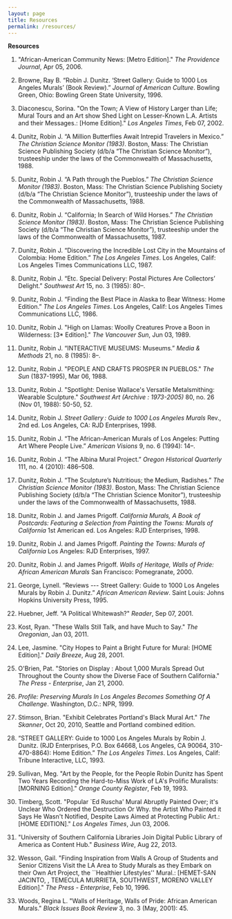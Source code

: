 ```yaml
---
layout: page
title: Resources
permalink: /resources/
---
```


**Resources**

1. "African-American Community News: [Metro Edition]." *The Providence Journal*, Apr 05, 2006.

2. Browne, Ray B. “Robin J. Dunitz. ‘Street Gallery: Guide to 1000 Los Angeles Murals’ (Book Review).” *Journal of American Culture*. Bowling Green, Ohio: Bowling Green State University, 1996.

3. Diaconescu, Sorina. "On the Town; A View of History Larger than Life; Mural Tours and an Art show Shed Light on Lesser-Known L.A. Artists and their Messages.: [Home Edition]." *Los Angeles Times*, Feb 07, 2002.

4. Dunitz, Robin J. “A Million Butterflies Await Intrepid Travelers in Mexico.” *The Christian Science Monitor (1983)*. Boston, Mass: The Christian Science Publishing Society (d/b/a “The Christian Science Monitor”), trusteeship under the laws of the Commonwealth of Massachusetts, 1988.

5. Dunitz, Robin J. “A Path through the Pueblos.” *The Christian Science Monitor (1983)*. Boston, Mass: The Christian Science Publishing Society (d/b/a “The Christian Science Monitor”), trusteeship under the laws of the Commonwealth of Massachusetts, 1988.

6. Dunitz, Robin J. “California; In Search of Wild Horses.” *The Christian Science Monitor (1983)*. Boston, Mass: The Christian Science Publishing Society (d/b/a “The Christian Science Monitor”), trusteeship under the laws of the Commonwealth of Massachusetts, 1987.

7. Dunitz, Robin J. “Discovering the Incredible Lost City in the Mountains of Colombia: Home Edition.” *The Los Angeles Times*. Los Angeles, Calif: Los Angeles Times Communications LLC, 1987.

8. Dunitz, Robin J. “Etc. Special Delivery: Postal Pictures Are Collectors’ Delight.” *Southwest Art* 15, no. 3 (1985): 80–.

9. Dunitz, Robin J. “Finding the Best Place in Alaska to Bear Witness: Home Edition.” *The Los Angeles Times*. Los Angeles, Calif: Los Angeles Times Communications LLC, 1986.

10. Dunitz, Robin J. "High on Llamas: Woolly Creatures Prove a Boon in Wilderness: [3* Edition]." *The Vancouver Sun*, Jun 03, 1989. 

11. Dunitz, Robin J. “INTERACTIVE MUSEUMS: Museums.” *Media & Methods* 21, no. 8 (1985): 8–.

12. Dunitz, Robin J. "PEOPLE AND CRAFTS PROSPER IN PUEBLOS." *The Sun* (1837-1995), Mar 06, 1988.

13. Dunitz, Robin J. "Spotlight: Denise Wallace's Versatile Metalsmithing: Wearable Sculpture." *Southwest Art (Archive : 1973-2005)* 80, no. 26 (Nov 01, 1988): 50-50, 52. 

14. Dunitz, Robin J. *Street Gallery : Guide to 1000 Los Angeles Murals* Rev., 2nd ed. Los Angeles, CA: RJD Enterprises, 1998.

15. Dunitz, Robin J. “The African-American Murals of Los Angeles: Putting Art Where People Live.” *American Visions* 9, no. 6 (1994): 14–.

16. Dunitz, Robin J. “The Albina Mural Project.” *Oregon Historical Quarterly* 111, no. 4 (2010): 486–508.

17. Dunitz, Robin J. “The Sculpture’s Nutritious; the Medium, Radishes.” *The Christian Science Monitor (1983)*. Boston, Mass: The Christian Science Publishing Society (d/b/a “The Christian Science Monitor”), trusteeship under the laws of the Commonwealth of Massachusetts, 1988.

18. Dunitz, Robin J. and James Prigoff. *California Murals, A Book of Postcards: Featuring a Selection from Painting the Towns: Murals of California* 1st American ed. Los Angeles: RJD Enterprises, 1998.

19. Dunitz, Robin J. and James Prigoff. *Painting the Towns: Murals of California* Los Angeles: RJD Enterprises, 1997.

20. Dunitz, Robin J. and James Prigoff. *Walls of Heritage, Walls of Pride: African American Murals* San Francisco: Pomegranate, 2000.

21. George, Lynell. “Reviews --- Street Gallery: Guide to 1000 Los Angeles Murals by Robin J. Dunitz.” *African American Review*. Saint Louis: Johns Hopkins University Press, 1995.

22. Huebner, Jeff. "A Political Whitewash?" *Reader*, Sep 07, 2001.

23. Kost, Ryan. "These Walls Still Talk, and have Much to Say." *The Oregonian*, Jan 03, 2011.

24. Lee, Jasmine. "City Hopes to Paint a Bright Future for Mural: [HOME Edition]." *Daily Breeze*, Aug 28, 2001.

25. O'Brien, Pat. "Stories on Display : About 1,000 Murals Spread Out Throughout the County show the Diverse Face of Southern California." *The Press - Enterprise*, Jan 21, 2000.

26. *Profile: Preserving Murals In Los Angeles Becomes Something Of A Challenge*. Washington, D.C.: NPR, 1999.

27. Stimson, Brian. "Exhibit Celebrates Portland's Black Mural Art." *The Skanner*, Oct 20, 2010, Seattle and Portland combined edition.

28. “STREET GALLERY: Guide to 1000 Los Angeles Murals by Robin J. Dunitz. (RJD Enterprises, P.O. Box 64668, Los Angeles, CA 90064, 310-470-8864): Home Edition.” *The Los Angeles Times*. Los Angeles, Calif: Tribune Interactive, LLC, 1993.

29. Sullivan, Meg. "Art by the People, for the People Robin Dunitz has Spent Two Years Recording the Hard-to-Miss Work of LA's Prolific Muralists: [MORNING Edition]." *Orange County Register*, Feb 19, 1993.

30. Timberg, Scott. "Popular `Ed Ruscha' Mural Abruptly Painted Over; it's Unclear Who Ordered the Destruction Or Why. the Artist Who Painted it Says He Wasn't Notified, Despite Laws Aimed at Protecting Public Art.: [HOME EDITION]." *Los Angeles Times*, Jun 03, 2006.

31. "University of Southern California Libraries Join Digital Public Library of America as Content Hub." *Business Wire*, Aug 22, 2013.

32. Wesson, Gail. "Finding Inspiration from Walls A Group of Students and Senior Citizens Visit the LA Area to Study Murals as they Embark on their Own Art Project, the ``Healthier Lifestyles'' Mural.: [HEMET-SAN JACINTO, , TEMECULA MURRIETA, SOUTHWEST, MORENO VALLEY Edition]." *The Press - Enterprise*, Feb 10, 1996. 

33. Woods, Regina L. "Walls of Heritage, Walls of Pride: African American Murals." *Black Issues Book Review* 3, no. 3 (May, 2001): 45.
